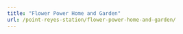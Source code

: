 ```yaml
---
title: "Flower Power Home and Garden"
url: /point-reyes-station/flower-power-home-and-garden/
---
```

